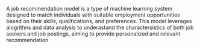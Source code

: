 A job recommendation model is a type of machine learning system designed to match individuals with suitable employment opportunities based on their skills, qualifications, and preferences.
This model leverages alogrithns and data analysis to underastand the charactersistics of both job seekers and job postings, aiming to provide personalized and relevant recommendation
